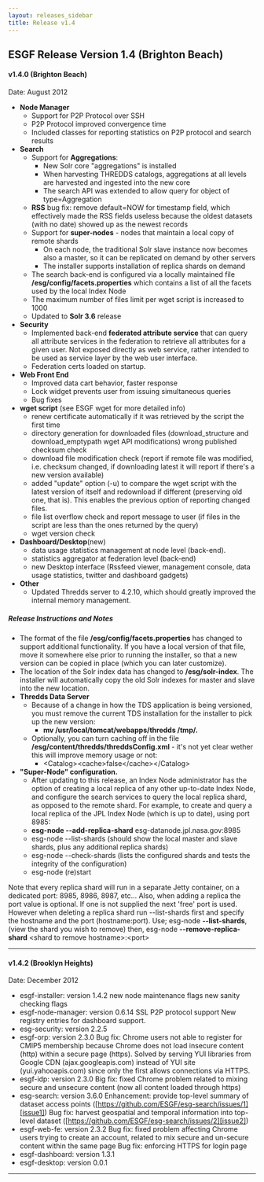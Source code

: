 ```yaml
---
layout: releases_sidebar 
title: Release v1.4
---
```


## ESGF Release Version 1.4 (Brighton Beach)

#### v1.4.0 (Brighton Beach)

Date: August 2012

* **Node Manager**
  - Support for P2P Protocol over SSH
  - P2P Protocol improved convergence time
  - Included classes for reporting statistics on P2P protocol and search results
* **Search**
  - Support for **Aggregations**:
    - New Solr core "aggregations" is installed
    - When harvesting THREDDS catalogs, aggregations at all levels are harvested and ingested into the new core
    - The search API was extended to allow query for object of type=Aggregation
  - **RSS** bug fix: remove default=NOW for timestamp field, which effectively made the RSS fields useless because the oldest datasets (with no date) showed up as the newest records
  - Support for **super-nodes** - nodes that maintain a local copy of remote shards
    - On each node, the traditional Solr slave instance now becomes also a master, so it can be replicated on demand by other servers
    - The installer supports installation of replica shards on demand
  - The search back-end is configured via a locally maintained file **/esg/config/facets.properties** which contains a list of all the facets used by the local Index Node
  - The maximum number of files limit per wget script is increased to 1000
  - Updated to **Solr 3.6** release
* **Security**
  - Implemented back-end **federated attribute service** that can query all attribute services in the federation to retrieve all attributes for a given user. Not exposed directly as web service, rather intended to be used as service layer by the web user interface.
  - Federation certs loaded on startup.
* **Web Front End**
  - Improved data cart behavior, faster response
  - Lock widget prevents user from issuing simultaneous queries
  - Bug fixes
* **wget script** (see ESGF wget for more detailed info)
  - renew certificate automatically if it was retrieved by the script the first time
  - directory generation for downloaded files (download_structure and download_emptypath wget API modifications)
wrong published checksum check
  - download file modification check (report if remote file was modified, i.e. checksum changed, if downloading latest it will report if there's a new version available)
  - added "update" option (-u) to compare the wget script with the latest version of itself and redownload if different (preserving old one, that is). This enables the previous option of reporting changed files.
  - file list overflow check and report message to user (if files in the script are less than the ones returned by the query)
  - wget version check
* **Dashboard/Desktop**(new)
  - data usage statistics management at node level (back-end).
  - statistics aggregator at federation level (back-end)
  - new Desktop interface (Rssfeed viewer, management console, data usage statistics, twitter and dashboard gadgets)
* **Other**
  - Updated Thredds server to 4.2.10, which should greatly improved the internal memory management.

##### Release Instructions and Notes

* The format of the file **/esg/config/facets.properties** has changed to support additional functionality. If you have a local version of that file, move it somewhere else prior to running the installer, so that a new version can be copied in place (which you can later customize).
* The location of the Solr index data has changed to **/esg/solr-index**. The installer will automatically copy the old Solr indexes for master and slave into the new location.
* **Thredds Data Server**
  - Because of a change in how the TDS application is being versioned, you must remove the current TDS installation for the installer to pick up the new version:
    - **mv /usr/local/tomcat/webapps/thredds /tmp/.**
  - Optionally, you can turn caching off in the file **/esg/content/thredds/threddsConfig.xml** - it's not yet clear wether this will improve memory usage or not:
    - \<Catalog\>\<cache\>false\</cache\>\</Catalog\>
* **"Super-Node" configuration.**
  - After updating to this release, an Index Node administrator has the option of creating a local replica of any other up-to-date Index Node, and configure the search services to query the local replica shard, as opposed to the remote shard. For example, to create and query a local replica of the JPL Index Node (which is up to date), using port 8985:
  - **esg-node --add-replica-shard** esg-datanode.jpl.nasa.gov:8985
  - esg-node --list-shards (should show the local master and slave shards, plus any additional replica shards)
  - esg-node --check-shards (lists the configured shards and tests the integrity of the configuration)
  - esg-node (re)start

Note that every replica shard will run in a separate Jetty container, on a dedicated port: 8985, 8986, 8987, etc...
Also, when adding a replica the port value is optional. If one is not supplied the next 'free' port is used. However when deleting a replica shard run --list-shards first and specify the hostname and the port (hostname:port). Use; esg-node **--list-shards**, (view the shard you wish to remove) then, esg-node **--remove-replica-shard** \<shard to remove hostname\>:\<port\>

---

#### v1.4.2 (Brooklyn Heights)

Date: December 2012

* esgf-installer: version 1.4.2
new node maintenance flags
new sanity checking flags
* esgf-node-manager: version 0.6.14
SSL P2P protocol support
New registry entries for dashboard support.
* esg-security: version 2.2.5
* esgf-orp: version 2.3.0
Bug fix: Chrome users not able to register for CMIP5 membership because Chrome does not load insecure content (http) within a secure page (https). Solved by serving YUI libraries from Google CDN (ajax.googleapis.com) instead of YUI site (yui.yahooapis.com) since only the first allows connections via HTTPS.
* esgf-idp: version 2.3.0
Big fix: fixed Chrome problem related to mixing secure and unsecure content (now all content loaded through https)
* esg-search: version 3.6.0
Enhancement: provide top-level summary of dataset access points ([https://github.com/ESGF/esg-search/issues/1][issue1])
Bug fix: harvest geospatial and temporal information into top-level dataset ([https://github.com/ESGF/esg-search/issues/2][issue2])
* esgf-web-fe: version 2.3.2
Bug fix: fixed problem affecting Chrome users trying to create an account, related to mix secure and un-secure content within the same page
Bug fix: enforcing HTTPS for login page
* esgf-dashboard: version 1.3.1
* esgf-desktop: version 0.0.1

---

[issue1]: https://github.com/ESGF/esg-search/issues/1
[issue2]: https://github.com/ESGF/esg-search/issues/2
